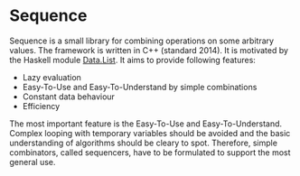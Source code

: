 # Sequence
Sequence is a small library for combining operations on some arbitrary values. The framework is written in C++ (standard 2014). It is motivated by the Haskell module [Data.List](https://hackage.haskell.org/package/base-4.8.2.0/docs/Data-List.html). It aims to provide following features:
* Lazy evaluation
* Easy-To-Use and Easy-To-Understand by simple combinations
* Constant data behaviour
* Efficiency

The most important feature is the Easy-To-Use and Easy-To-Understand. Complex looping with temporary variables should be avoided and the basic understanding of algorithms should be cleary to spot. Therefore, simple combinators, called sequencers, have to be formulated to support the most general use.